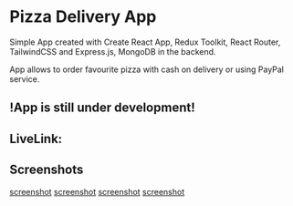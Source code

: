# Pizza Delivery App

Simple App created with Create React App, Redux Toolkit, React Router, TailwindCSS and Express.js, MongoDB in the backend.

App allows to order favourite pizza with cash on delivery or using PayPal service.

## !App is still under development!

## LiveLink: 

## Screenshots

[screenshot](screens/screen1.png)
[screenshot](screens/screen2.png)
[screenshot](screens/screen3.png)
[screenshot](screens/screen4.png)